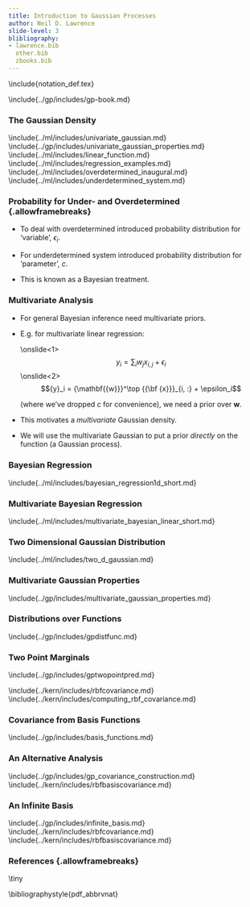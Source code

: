 ```yaml
---
title: Introduction to Gaussian Processes
author: Neil D. Lawrence
slide-level: 3
blibliography:
- lawrence.bib
  other.bib
  zbooks.bib
---
```


<!-- To compile -->

\include{notation_def.tex}

\include{../gp/includes/gp-book.md}

### The Gaussian Density

\include{../ml/includes/univariate_gaussian.md}
\include{../gp/includes/univariate_gaussian_properties.md}
\include{../ml/includes/linear_function.md}
\include{../ml/includes/regression_examples.md}
\include{../ml/includes/overdetermined_inaugural.md}
\include{../ml/includes/underdetermined_system.md}


### Probability for Under- and Overdetermined {.allowframebreaks}

-   To deal with overdetermined introduced probability distribution for
    ‘variable’, ${\epsilon}_i$.

-   For underdetermined system introduced probability distribution for
    ‘parameter’, $c$.

-   This is known as a Bayesian treatment.


### Multivariate Analysis

-   For general Bayesian inference need multivariate priors.

-   E.g. for multivariate linear regression:

    <!--overprint start-->
    \onslide<1> $${y}_i = \sum_i {w}_j {x}_{i, j} + \epsilon_i$$
    \onslide<2>
    $${y}_i = {\mathbf{{w}}}^\top {{\bf {x}}}_{i, :} + \epsilon_i$$

    <!--overprint end-->
    (where we’ve dropped $c$ for convenience), we need a prior over
    ${\mathbf{{w}}}$.

-   This motivates a *multivariate* Gaussian density.

-   We will use the multivariate Gaussian to put a prior *directly* on
    the function (a Gaussian process).


### Bayesian Regression

\include{../ml/includes/bayesian_regression1d_short.md}

### Multivariate Bayesian Regression

\include{../ml/includes/multivariate_bayesian_linear_short.md}

### Two Dimensional Gaussian Distribution

\include{../ml/includes/two_d_gaussian.md}

### Multivariate Gaussian Properties

\include{../gp/includes/multivariate_gaussian_properties.md}

### Distributions over Functions

\include{../gp/includes/gpdistfunc.md}

### Two Point Marginals

\include{../gp/includes/gptwopointpred.md}

\include{../kern/includes/rbfcovariance.md}
\include{../kern/includes/computing_rbf_covariance.md}

### Covariance from Basis Functions

\include{../gp/includes/basis_functions.md}

###  An Alternative Analysis 

\include{../gp/includes/gp_covariance_construction.md}
\include{../kern/includes/rbfbasiscovariance.md}

### An Infinite Basis

\include{../gp/includes/infinite_basis.md}
\include{../kern/includes/rbfcovariance.md}
\include{../kern/includes/rbfbasiscovariance.md}

### References {.allowframebreaks}

\tiny

\bibliographystyle{pdf_abbrvnat}


